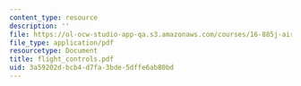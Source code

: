 ```yaml
---
content_type: resource
description: ''
file: https://ol-ocw-studio-app-qa.s3.amazonaws.com/courses/16-885j-aircraft-systems-engineering-fall-2004/3a59202dbcb4d7fa3bde5dffe6ab80bd_flight_controls.pdf
file_type: application/pdf
resourcetype: Document
title: flight_controls.pdf
uid: 3a59202d-bcb4-d7fa-3bde-5dffe6ab80bd
---
```

